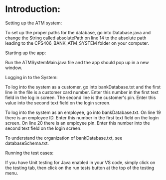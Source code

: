 # Introduction:

Setting up the ATM system: 

To set up the proper paths for the database, go into Database.java and change the String called absolutePath
on line 14 to the absolute path leading to the CPS406_BANK_ATM_SYSTEM folder on your computer. 

Starting up the app: 

Run the ATMSystemMain.java file and the app should pop up in a new window. 

Logging in to the System: 

To log into the system as a customer, go into bankDatabase.txt and the first line in the file is a customer 
card number. Enter this number in the first text field in the log in screen. The second line is the customer's 
pin. Enter this value into the second text field on the login screen. 

To log into the system as an employee, go into bankDatabase.txt. On line 19 there is an employee ID. Enter this 
number in the first text field on the login screen. On line 20 there is an employee pin. Enter this number into 
the second text field on the login screen.  

To understand the organization of bankDatabase.txt, see databaseSchema.txt.

Running the test cases: 

If you have Unit testing for Java enabled in your VS code, simply click on the testing tab, then click on the
run tests button at the top of the testing menu. 
